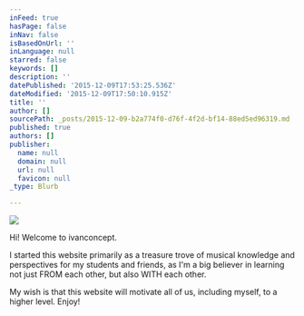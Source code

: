 ```yaml
---
inFeed: true
hasPage: false
inNav: false
isBasedOnUrl: ''
inLanguage: null
starred: false
keywords: []
description: ''
datePublished: '2015-12-09T17:53:25.536Z'
dateModified: '2015-12-09T17:50:10.915Z'
title: ''
author: []
sourcePath: _posts/2015-12-09-b2a774f0-d76f-4f2d-bf14-88ed5ed96319.md
published: true
authors: []
publisher:
  name: null
  domain: null
  url: null
  favicon: null
_type: Blurb

---
```

![](https://the-grid-user-content.s3-us-west-2.amazonaws.com/094168f9-9fd7-49ad-b8e6-8c1d1e7234cf.jpg)

Hi! Welcome to ivanconcept.

I started this website primarily as a treasure trove of musical knowledge and perspectives for my students and friends, as I'm a big believer in learning not just FROM each other, but also WITH each other.

My wish is that this website will motivate all of us, including myself, to a higher level. Enjoy!